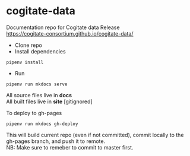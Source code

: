 # cogitate-data
Documentation repo for Cogitate data Release  
https://cogitate-consortium.github.io/cogitate-data/
- Clone repo
- Install dependencies
```shell
pipenv install
```
- Run
```shell
pipenv run mkdocs serve
```
All source files live in **docs**  
All built files live in **site** [gitignored]

To deploy to gh-pages
```shell
pipenv run mkdocs gh-deploy
```  
This will build current repo (even if not committed), commit locally to the gh-pages branch, and push it to remote.  
NB: Make sure to remeber to commit to master first.
